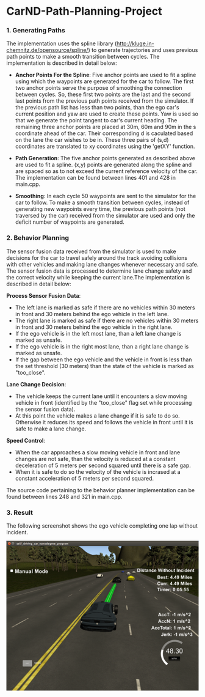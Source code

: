 # CarND-Path-Planning-Project

### 1. Generating Paths

The implementation uses the spline library (http://kluge.in-chemnitz.de/opensource/spline/) to generate trajectories and uses previous path points to make a smooth transition between cycles. The implementation is described in detail below:

- **Anchor Points For the Spline**: Five anchor points are used to fit a spline using which the waypoints are generated for the car to follow. The first two anchor points serve the purpose of smoothing the connection between cycles. So, these first two points are the last and the second last points from the previous path points received from the simulator. If the previous path list has less than two points, than the ego car's current position and yaw are used to create these points. Yaw is used so that we generate the point tangent to car's current heading. The remaining three anchor points are placed at 30m, 60m and 90m in the s coordinate ahead of the car. Their corresponding d is caculated based on the lane the car wishes to be in. These three pairs of (s,d) coordinates are translated to xy coordinates using the 'getXY' function.

- **Path Generation**: The five anchor points generated as described above are used to fit a spline. (x,y) points are generated along the spline and are spaced so as to not exceed the current reference velocity of the car. The implementation can be found between lines 401 and 428 in main.cpp. 

- **Smoothing**: In each cycle 50 waypoints are sent to the simulator for the car to follow. To make a smooth transition between cycles, instead of generating new waypoints every time, the previous path points (not traversed by the car) received from the simulator are used and only the deficit number of waypoints are generated.

### 2. Behavior Planning

The sensor fusion data received from the simulator is used to make decisions for the car to travel safely around the track avoiding collisions with other vehicles and making lane changes whenever necessary and safe. The sensor fusion data is processed to determine lane change safety and the correct velocity while keeping the current lane.The implementation is described in detail below:

**Process Sensor Fusion Data**: 
- The left lane is marked as safe if there are no vehicles within 30 meters in front and 30 meters behind the ego vehicle in the left lane.
- The right lane is marked as safe if there are no vehicles within 30 meters in front and 30 meters behind the ego vehicle in the right lane.
- If the ego vehicle is in the left most lane, than a left lane change is marked as unsafe.
- If the ego vehicle is in the right most lane, than a right lane change is marked as unsafe.
- If the gap between the ego vehicle and the vehicle in front is less than the set threshold (30 meters) than the state of the vehicle is marked as "too_close".

**Lane Change Decision**: 
- The vehicle keeps the current lane until it encounters a slow moving vehicle in front (identified by the "too_close" flag set while processing the sensor fusion data). 
- At this point the vehicle makes a lane change if it is safe to do so. Otherwise it reduces its speed and follows the vehicle in front until it is safe to make a lane change.

**Speed Control**: 
- When the car approaches a slow moving vehicle in front and lane changes are not safe, than the velocity is reduced at a constant deceleration of 5 meters per second squared until there is a safe gap. 
- When it is safe to do so the velocity of the vehicle is incrased at a constant acceleration of 5 meters per second squared. 

The source code pertaining to the behavior planner implementation can be found between lines 248 and 321 in main.cpp.

### 3. Result

The following screenshot shows the ego vehicle completing one lap without incident.

![Complete Lap](./images/complete_lap.png)
